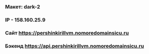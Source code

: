 ### Макет: dark-2
### IP - 158.160.25.9
### Сайт https://pershinkirillvm.nomoredomainsicu.ru
### Бэкенд https://api.pershinkirillvm.nomoredomainsicu.ru
